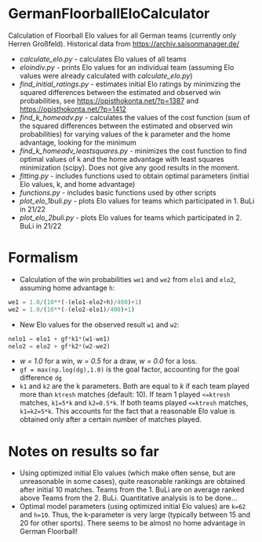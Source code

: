 # GermanFloorballEloCalculator
Calculation of Floorball Elo values for all German teams (currently only Herren Großfeld). Historical data from https://archiv.saisonmanager.de/

- *calculate_elo.py* - calculates Elo values of all teams
- *eloindiv.py* - prints Elo values for an individual team (assuming Elo values were already calculated with *calculate_elo.py*)
- *find_initial_ratings.py* - estimates initial Elo ratings by minimizing the squared differences between the estimated and observed win probabilities, see https://opisthokonta.net/?p=1387 and https://opisthokonta.net/?p=1412
- *find_k_homeadv.py* - calculates the values of the cost function (sum of the squared differences between the estimated and observed win probabilities) for varying values of the k parameter and the home advantage, looking for the minimum
- *find_k_homeadv_leastsquares.py* - minimizes the cost function to find optimal values of k and the home advantage with least squares minimization (scipy). Does not give any good results in the moment.
- *fitting.py* - includes functions used to obtain optimal parameters (initial Elo values, k, and home advantage)
- *functions.py* - includes basic functions used by other scripts
- *plot_elo_1buli.py* - plots Elo values for teams which participated in 1. BuLi in 21/22
- *plot_elo_2buli.py* - plots Elo values for teams which participated in 2. BuLi in 21/22

# Formalism
- Calculation of the win probabilities `we1` and `we2` from `elo1` and `elo2`, assuming home advantage `h`: 
```python
we1 = 1.0/(10**(-(elo1-elo2+h)/400)+1)
we2 = 1.0/(10**(-(elo2-elo1)/400)+1)
```
- New Elo values for the observed result `w1` and `w2`:
```python
nelo1 = elo1 + gf*k1*(w1-we1)
nelo2 = elo2 + gf*k2*(w2-we2)
```
- *w = 1.0* for a win, *w = 0.5* for a draw, *w = 0.0* for a loss.
- `gf = max(np.log(dg),1.0)` is the goal factor, accounting for the goal difference `dg`
- `k1` and `k2` are the k parameters. Both are equal to *k* if each team played more than `ktresh` matches (default: 10). If team 1 played `<=ktresh` matches, `k1=5*k` and `k2=0.5*k`. If both teams played `<=ktresh` matches, `k1=k2=5*k`. This accounts for the fact that a reasonable Elo value is obtained only after a certain number of matches played.

# Notes on results so far
- Using optimized initial Elo values (which make often sense, but are unreasonable in some cases), quite reasonable rankings are obtained after initial 10 matches. Teams from the 1. BuLi are on average ranked above Teams from the 2. BuLi. Quantitative analysis is to be done...
- Optimal model parameters (using optimized initial Elo values) are `k=62` and `h=10`. Thus, the k-parameter is very large (typically between 15 and 20 for other sports). There seems to be almost no home advantage in German Floorball!